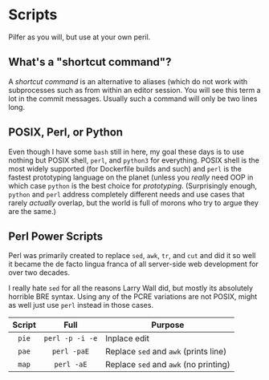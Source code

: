 # Scripts

Pilfer as you will, but use at your own peril.

## What's a "shortcut command"?

A *shortcut command* is an alternative to aliases (which do not work
with subprocesses such as from within an editor session. You will see
this term a lot in the commit messages. Usually such a command will only
be two lines long.

## POSIX, Perl, or Python

Even though I have some `bash` still in here, my goal these days is to
use nothing but POSIX shell, `perl`, and `python3` for everything. POSIX
shell is the most widely supported (for Dockerfile builds and such) and
`perl` is the fastest prototyping language on the planet (unless you
*really* need OOP in which case `python` is the best choice for
*prototyping*. (Surprisingly enough, `python` and `perl` address
completely different needs and use cases that rarely *actually* overlap,
but the world is full of morons who try to argue they are the same.)

## Perl Power Scripts

Perl was primarily created to replace `sed`, `awk`, `tr`, and `cut` and
did it so well it became the de facto lingua franca of all server-side
web development for over two decades.

I really hate `sed` for all the reasons Larry Wall did, but mostly its
absolutely horrible BRE syntax. Using any of the PCRE variations are
not POSIX, might as well just use `perl` instead in those cases.

Script|Full|Purpose
|:-:|:-:|-
`pie`|`perl -p -i -e`|Inplace edit
`pae`|`perl -paE`|Replace `sed` and `awk` (prints line)
`map`|`perl -aE`|Replace `sed` and `awk` (no printing)
